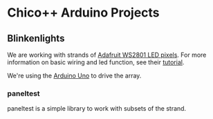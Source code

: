 Chico++ Arduino Projects
=======


Blinkenlights
-------------

We are working with strands of [Adafruit WS2801 LED pixels](https://www.adafruit.com/products/322). For more information on basic wiring
and led function, see their [tutorial](http://learn.adafruit.com/12mm-led-pixels/).

We're using the [Arduino Uno](http://www.arduino.cc/en/Main/arduinoBoardUno) to drive the array.

### paneltest

paneltest is a simple library to work with subsets of the strand.

